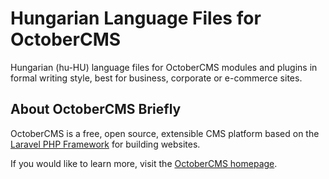 Hungarian Language Files for OctoberCMS
=======================================

Hungarian (hu-HU) language files for OctoberCMS modules and plugins in formal writing style,
best for business, corporate or e-commerce sites.


About OctoberCMS Briefly
------------------------
OctoberCMS is a free, open source, extensible CMS platform based on the [Laravel PHP Framework](http://laravel.com/) for building websites.

If you would like to learn more, visit the [OctoberCMS homepage](http://octobercms.com/).

